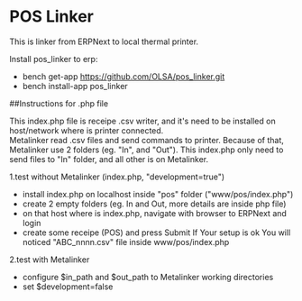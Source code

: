 # POS Linker

This is linker from ERPNext to local thermal printer.

Install pos_linker to erp:

* bench get-app https://github.com/OLSA/pos_linker.git  
* bench install-app pos_linker  

##Instructions for .php file

This index.php file is receipe .csv writer, and it's need to be installed on host/network where is printer connected.  
Metalinker read .csv files and send commands to printer. Because of that, Metalinker use 2 folders (eg. "In", and "Out").
This index.php only need to send files to "In" folder, and all other is on Metalinker.

1.test without Metalinker (index.php, "development=true")
* install index.php on localhost inside "pos" folder ("www/pos/index.php")
* create 2 empty folders (eg. In and Out, more details are inside php file)
* on that host where is index.php, navigate with browser to ERPNext and login
* create some receipe (POS) and press Submit
If Your setup is ok You will noticed "ABC_nnnn.csv" file inside www/pos/index.php

2.test with Metalinker
* configure $in_path and $out_path to Metalinker working directories
* set $development=false
